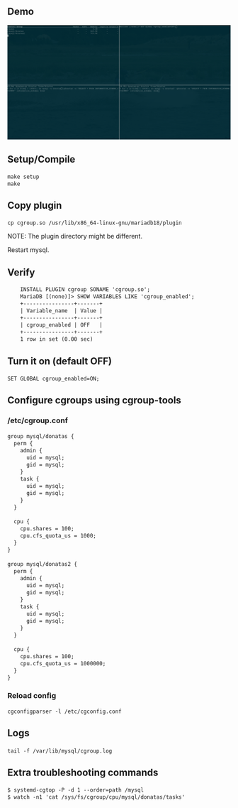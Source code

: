 ## Demo

![](/mariadb-cgroup-plugin.gif)

## Setup/Compile

```
make setup
make
```

## Copy plugin

`cp cgroup.so /usr/lib/x86_64-linux-gnu/mariadb18/plugin`

NOTE: The plugin directory might be different.

Restart mysql.

## Verify

```
    INSTALL PLUGIN cgroup SONAME 'cgroup.so';
    MariaDB [(none)]> SHOW VARIABLES LIKE 'cgroup_enabled';
    +----------------+-------+
    | Variable_name  | Value |
    +----------------+-------+
    | cgroup_enabled | OFF   |
    +----------------+-------+
    1 row in set (0.00 sec)
```

## Turn it on (default OFF)

`SET GLOBAL cgroup_enabled=ON;`

## Configure cgroups using cgroup-tools

### /etc/cgroup.conf

```
group mysql/donatas {
  perm {
    admin {
      uid = mysql;
      gid = mysql;
    }
    task {
      uid = mysql;
      gid = mysql;
    }
  }

  cpu { 
    cpu.shares = 100;
    cpu.cfs_quota_us = 1000;
  }
}
    
group mysql/donatas2 {
  perm {
    admin {
      uid = mysql;
      gid = mysql;
    }
    task {
      uid = mysql;
      gid = mysql;
    }
  }

  cpu {
    cpu.shares = 100;
    cpu.cfs_quota_us = 1000000;
  }
}
```

### Reload config

`cgconfigparser -l /etc/cgconfig.conf`

## Logs

`tail -f /var/lib/mysql/cgroup.log`

## Extra troubleshooting commands

```
$ systemd-cgtop -P -d 1 --order=path /mysql
$ watch -n1 'cat /sys/fs/cgroup/cpu/mysql/donatas/tasks'
```
